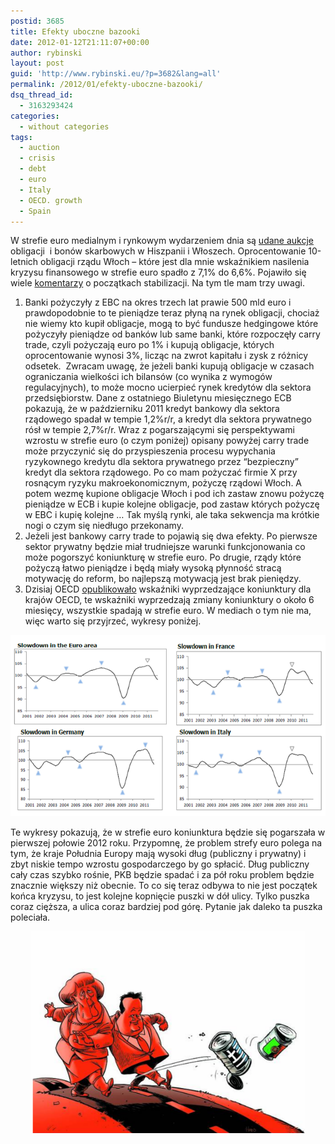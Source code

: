 ```yaml
---
postid: 3685
title: Efekty uboczne bazooki
date: 2012-01-12T21:11:07+00:00
author: rybinski
layout: post
guid: 'http://www.rybinski.eu/?p=3682&lang=all'
permalink: /2012/01/efekty-uboczne-bazooki/
dsq_thread_id:
  - 3163293424
categories:
  - without categories
tags:
  - auction
  - crisis
  - debt
  - euro
  - Italy
  - OECD. growth
  - Spain
---
```

W strefie euro medialnym i rynkowym wydarzeniem dnia są [udane aukcje](http://finance.yahoo.com/news/spain-tests-demand-weaker-euro-085317483.html) obligacji  i bonów skarbowych w Hiszpanii i Włoszech. Oprocentowanie 10-letnich obligacji rządu Włoch – które jest dla mnie wskaźnikiem nasilenia kryzysu finansowego w strefie euro spadło z 7,1% do 6,6%. Pojawiło się wiele [komentarzy](http://www.ft.com/intl/cms/s/0/24e5bdbe-3d09-11e1-ae07-00144feabdc0.html) o początkach stabilizacji. Na tym tle mam trzy uwagi.

<!--more-->

  1. Banki pożyczyły z EBC na okres trzech lat prawie 500 mld euro i prawdopodobnie to te pieniądze teraz płyną na rynek obligacji, chociaż nie wiemy kto kupił obligacje, mogą to być fundusze hedgingowe które pożyczyły pieniądze od banków lub same banki, które rozpoczęły carry trade, czyli pożyczają euro po 1% i kupują obligacje, których oprocentowanie wynosi 3%, licząc na zwrot kapitału i zysk z różnicy odsetek.  Zwracam uwagę, że jeżeli banki kupują obligacje w czasach ograniczania wielkości ich bilansów (co wynika z wymogów regulacyjnych), to może mocno ucierpieć rynek kredytów dla sektora przedsiębiorstw. Dane z ostatniego Biuletynu miesięcznego ECB pokazują, że w październiku 2011 kredyt bankowy dla sektora rządowego spadał w tempie 1,2%r/r, a kredyt dla sektora prywatnego rósł w tempie 2,7%r/r. Wraz z pogarszającymi się perspektywami wzrostu w strefie euro (o czym poniżej) opisany powyżej carry trade może przyczynić się do przyspieszenia procesu wypychania ryzykownego kredytu dla sektora prywatnego przez “bezpieczny” kredyt dla sektora rządowego. Po co mam pożyczać firmie X przy rosnącym ryzyku makroekonomicznym, pożyczę rządowi Włoch. A potem wezmę kupione obligacje Włoch i pod ich zastaw znowu pożyczę pieniądze w ECB i kupie kolejne obligacje, pod zastaw których pożyczę w EBC i kupię kolejne … Tak myślą rynki, ale taka sekwencja ma krótkie nogi o czym się niedługo przekonamy.
  2. Jeżeli jest bankowy carry trade to pojawią się dwa efekty. Po pierwsze sektor prywatny będzie miał trudniejsze warunki funkcjonowania co może pogorszyć koniunkturę w strefie euro. Po drugie, rządy które pożyczą łatwo pieniądze i będą miały wysoką płynność stracą motywację do reform, bo najlepszą motywacją jest brak pieniędzy.
  3. Dzisiaj OECD [opublikowało](http://resources.rybinski.eu/resources/viewResource:9cdb59da-3d5b-11e1-bea5-001b24eff4d8) wskaźniki wyprzedzające koniunktury dla krajów OECD, te wskaźniki wyprzedzają zmiany koniunktury o około 6 miesięcy, wszystkie spadają w strefie euro. W mediach o tym nie ma, więc warto się przyjrzeć, wykresy poniżej.

<p style="text-align: left;">
  <img class="aligncenter size-full wp-image-3685" title="OECD_LEI_01_2012" src="/uploads/OECD_LEI_01_2012.png" alt="OECD_LEI_01_2012" width="527" height="290" />
</p>

<p style="text-align: left;">
  Te wykresy pokazują, że w strefie euro koniunktura będzie się pogarszała w pierwszej połowie 2012 roku. Przypomnę, że problem strefy euro polega na tym, że kraje Południa Europy mają wysoki dług (publiczny i prywatny) i zbyt niskie tempo wzrostu gospodarczego by go spłacić. Dług publiczny cały czas szybko rośnie, PKB będzie spadać i za pół roku problem będzie znacznie większy niż obecnie. To co się teraz odbywa to nie jest początek końca kryzysu, to jest kolejne kopnięcie puszki w dół ulicy. Tylko puszka coraz cięższa, a ulica coraz bardziej pod górę. Pytanie jak daleko ta puszka poleciała.
</p>

<p style="text-align: center;">
  <img class="aligncenter size-full wp-image-3687" title="Kicking_can" src="/uploads/Kicking_can.png" alt="Kicking_can" width="437" height="323" />
</p>

<p style="text-align: left;">
